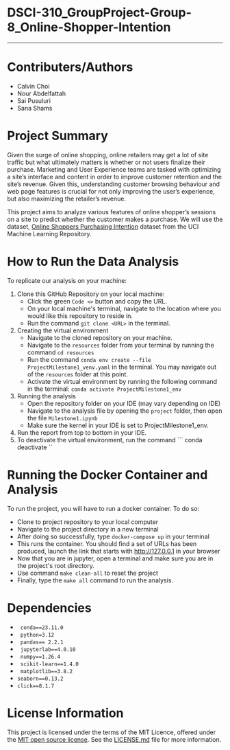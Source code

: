 # DSCI-310_GroupProject-Group-8_Online-Shopper-Intention
****

# Contributers/Authors
* Calvin Choi
* Nour Abdelfattah
* Sai Pusuluri
* Sana Shams

# Project Summary
Given the surge of online shopping, online retailers may get a lot of site traffic but what ultimately matters is whether or not users finalize their purchase. Marketing and User Experience teams are tasked with optimizing a site’s interface and content in order to improve customer retention and the site’s revenue. Given this, understanding customer browsing behaviour and web page features is crucial for not only improving the user’s experience, but also maximizing the retailer’s revenue.

This project aims to analyze various features of online shopper’s sessions on a site to predict whether the customer makes a purchase. We will use the dataset, [Online Shoppers Purchasing Intention](https://archive.ics.uci.edu/dataset/468/online+shoppers+purchasing+intention+dataset) dataset from the UCI Machine Learning Repository. 

# How to Run the Data Analysis
To replicate our analysis on your machine:
1. Clone this GitHub Repository on your local machine:
   * Click the green ``` Code <> ``` button and copy the URL.
   * On your local machine's terminal, navigate to the location where you would like this repository to reside in.
   * Run the command ``` git clone <URL> ``` in the terminal.
2. Creating the virtual environment
   * Navigate to the cloned repository on your machine.
   * Navigate to the ``` resources ``` folder from your terminal by running the command ``` cd resources ```
   * Run the command ``` conda env create --file ProjectMilestone1_venv.yaml ``` in the terminal. You may navigate out of the ``` resources ``` folder at this point. 
   * Activate the virtual environment by running the following command in the terminal: ``` conda activate ProjectMilestone1_env ```
3. Running the analysis
   * Open the repository folder on your IDE (may vary depending on IDE)
   * Navigate to the analysis file by opening the ``` project ``` folder, then open the file ``` Milestone1.ipynb ```
   * Make sure the kernel in your IDE is set to ProjectMilestone1_env.
4. Run the report from top to bottom in your IDE.
5. To deactivate the virtual environment, run the command ``` conda deactivate ``

# Running the Docker Container and Analysis

To run the project, you will have to run a docker container. To do so:
- Clone to project repository to your local computer 
- Navigate to the project directory in a new terminal
- After doing so successfully, type ```docker-compose up``` in your terminal
- This runs the container. You should find a set of URLs has been produced, launch the link that starts with http://127.0.0.1 in your browser
- Now that you are in jupyter, open a terminal and make sure you are in the project's root directory. 
- Use command ```make clean-all```  to reset the project
- Finally, type the ```make all``` command to run the analysis. 

# Dependencies
- ``` conda==23.11.0``` 
- ``` python=3.12``` 
- ``` pandas== 2.2.1``` 
- ``` jupyterlab==4.0.10``` 
- ``` numpy==1.26.4``` 
- ``` scikit-learn==1.4.0``` 
- ``` matplotlib==3.8.2``` 
- ```seaborn==0.13.2 ```
- ```click==8.1.7```

# License Information
This project is licensed under the terms of the MIT Licence, offered under the [MIT open source license](https://opensource.org/license/MIT). See the [LICENSE.md](https://github.com/DSCI-310-2024/DSCI_310_GroupProject_Group_8/blob/main/LICENSE.md) file for more information.

